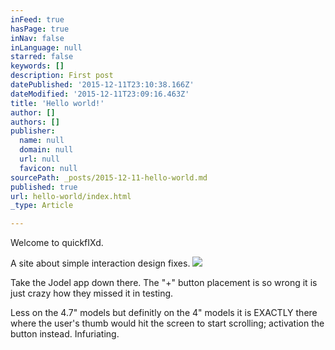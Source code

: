 ```yaml
---
inFeed: true
hasPage: true
inNav: false
inLanguage: null
starred: false
keywords: []
description: First post
datePublished: '2015-12-11T23:10:38.166Z'
dateModified: '2015-12-11T23:09:16.463Z'
title: 'Hello world!'
author: []
authors: []
publisher:
  name: null
  domain: null
  url: null
  favicon: null
sourcePath: _posts/2015-12-11-hello-world.md
published: true
url: hello-world/index.html
_type: Article

---
```

Welcome to quickfIXd.

A site about simple interaction design fixes.
![](https://the-grid-user-content.s3-us-west-2.amazonaws.com/336a4b3a-e4b4-4c9d-81a7-af028ca8b9d9.jpg)

Take the Jodel app down there. The "+" button placement is so wrong it is just crazy how they missed it in testing.

Less on the 4.7" models but definitly on the 4" models it is EXACTLY there where the user's thumb would hit the screen to start scrolling; activation the button instead. Infuriating.